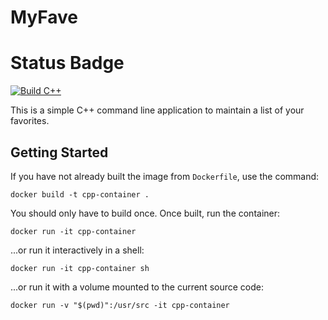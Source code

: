 # MyFave
# Status Badge
[![Build C++](https://github.com/Miguel9088/SoftwareEngineeringEX/actions/workflows/main.yml/badge.svg)](https://github.com/Miguel9088/MyFave/actions/workflows/main.yml)

This is a simple C++ command line application to maintain a list of your favorites.

## Getting Started

If you have not already built the image from `Dockerfile`, use the command:

```
docker build -t cpp-container .
```

You should only have to build once. Once built, run the container:

```
docker run -it cpp-container
```

...or run it interactively in a shell:

```
docker run -it cpp-container sh
```

...or run it with a volume mounted to the current source code:

```
docker run -v "$(pwd)":/usr/src -it cpp-container
```

